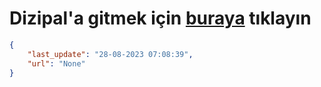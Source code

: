 # Dizipal'a gitmek için [buraya](None) tıklayın
    
```json
{
    "last_update": "28-08-2023 07:08:39",
    "url": "None"
}
```